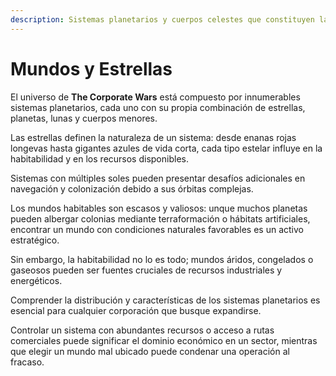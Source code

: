 ```yaml
---
description: Sistemas planetarios y cuerpos celestes que constituyen las bases de la expansión interestelar.
---
```


# Mundos y Estrellas

El universo de **The Corporate Wars** está compuesto por innumerables sistemas planetarios, cada uno con su propia combinación de estrellas, planetas, lunas y cuerpos menores.

Las estrellas definen la naturaleza de un sistema: desde enanas rojas longevas hasta gigantes azules de vida corta, cada tipo estelar influye en la habitabilidad y en los recursos disponibles.

Sistemas con múltiples soles pueden presentar desafíos adicionales en navegación y colonización debido a sus órbitas complejas.

Los mundos habitables son escasos y valiosos: unque muchos planetas pueden albergar colonias mediante terraformación o hábitats artificiales, encontrar un mundo con condiciones naturales favorables es un activo estratégico.

Sin embargo, la habitabilidad no lo es todo; mundos áridos, congelados o gaseosos pueden ser fuentes cruciales de recursos industriales y energéticos.

Comprender la distribución y características de los sistemas planetarios es esencial para cualquier corporación que busque expandirse.

Controlar un sistema con abundantes recursos o acceso a rutas comerciales puede significar el dominio económico en un sector, mientras que elegir un mundo mal ubicado puede condenar una operación al fracaso.